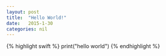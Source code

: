 ```yaml
---
layout: post
title:  "Hello World!"
date:   2015-1-30
categories: nil
---
```


{% highlight swift %}
print("hello world")
{% endhighlight %}